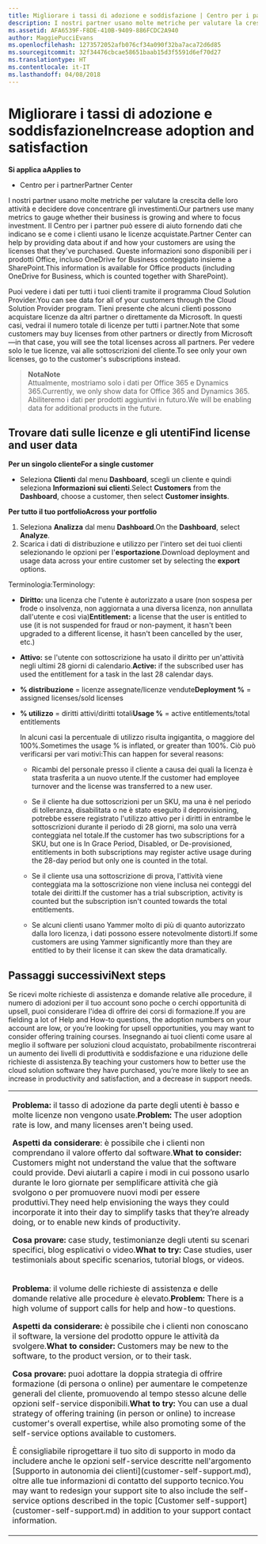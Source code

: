 ```yaml
---
title: Migliorare i tassi di adozione e soddisfazione | Centro per i partner
description: I nostri partner usano molte metriche per valutare la crescita delle loro attività e decidere dove concentrare gli investimenti. Il Centro per i partner può essere di aiuto fornendo dati che indicano se e come i clienti usano le licenze acquistate.
ms.assetid: AFA6539F-F8DE-410B-9409-886FCDC2A940
author: MaggiePucciEvans
ms.openlocfilehash: 1273572052afb076cf34a090f32ba7aca72d6d85
ms.sourcegitcommit: 32f34476cbcae58651baab15d3f5591d6ef70d27
ms.translationtype: HT
ms.contentlocale: it-IT
ms.lasthandoff: 04/08/2018
---
```

# <a name="increase-adoption-and-satisfaction"></a><span data-ttu-id="f49e8-104">Migliorare i tassi di adozione e soddisfazione</span><span class="sxs-lookup"><span data-stu-id="f49e8-104">Increase adoption and satisfaction</span></span>

**<span data-ttu-id="f49e8-105">Si applica a</span><span class="sxs-lookup"><span data-stu-id="f49e8-105">Applies to</span></span>**

-  <span data-ttu-id="f49e8-106">Centro per i partner</span><span class="sxs-lookup"><span data-stu-id="f49e8-106">Partner Center</span></span>

<span data-ttu-id="f49e8-107">I nostri partner usano molte metriche per valutare la crescita delle loro attività e decidere dove concentrare gli investimenti.</span><span class="sxs-lookup"><span data-stu-id="f49e8-107">Our partners use many metrics to gauge whether their business is growing and where to focus investment.</span></span> <span data-ttu-id="f49e8-108">Il Centro per i partner può essere di aiuto fornendo dati che indicano se e come i clienti usano le licenze acquistate.</span><span class="sxs-lookup"><span data-stu-id="f49e8-108">Partner Center can help by providing data about if and how your customers are using the licenses that they've purchased.</span></span> <span data-ttu-id="f49e8-109">Queste informazioni sono disponibili per i prodotti Office, incluso OneDrive for Business conteggiato insieme a SharePoint.</span><span class="sxs-lookup"><span data-stu-id="f49e8-109">This information is available for Office products (including OneDrive for Business, which is counted together with SharePoint).</span></span>

<span data-ttu-id="f49e8-110">Puoi vedere i dati per tutti i tuoi clienti tramite il programma Cloud Solution Provider.</span><span class="sxs-lookup"><span data-stu-id="f49e8-110">You can see data for all of your customers through the Cloud Solution Provider program.</span></span> <span data-ttu-id="f49e8-111">Tieni presente che alcuni clienti possono acquistare licenze da altri partner o direttamente da Microsoft. In questi casi, vedrai il numero totale di licenze per tutti i partner.</span><span class="sxs-lookup"><span data-stu-id="f49e8-111">Note that some customers may buy licenses from other partners or directly from Microsoft—in that case, you will see the total licenses across all partners.</span></span> <span data-ttu-id="f49e8-112">Per vedere solo le tue licenze, vai alle sottoscrizioni del cliente.</span><span class="sxs-lookup"><span data-stu-id="f49e8-112">To see only your own licenses, go to the customer's subscriptions instead.</span></span>

>**<span data-ttu-id="f49e8-113">Nota</span><span class="sxs-lookup"><span data-stu-id="f49e8-113">Note</span></span>**<br> <span data-ttu-id="f49e8-114">Attualmente, mostriamo solo i dati per Office 365 e Dynamics 365.</span><span class="sxs-lookup"><span data-stu-id="f49e8-114">Currently, we only show data for Office 365 and Dynamics 365.</span></span> <span data-ttu-id="f49e8-115">Abiliteremo i dati per prodotti aggiuntivi in futuro.</span><span class="sxs-lookup"><span data-stu-id="f49e8-115">We will be enabling data for additional products in the future.</span></span>

## <a name="find-license-and-user-data"></a><span data-ttu-id="f49e8-116">Trovare dati sulle licenze e gli utenti</span><span class="sxs-lookup"><span data-stu-id="f49e8-116">Find license and user data</span></span>


**<span data-ttu-id="f49e8-117">Per un singolo cliente</span><span class="sxs-lookup"><span data-stu-id="f49e8-117">For a single customer</span></span>**

-   <span data-ttu-id="f49e8-118">Seleziona **Clienti** dal menu **Dashboard**, scegli un cliente e quindi seleziona **Informazioni sui clienti**.</span><span class="sxs-lookup"><span data-stu-id="f49e8-118">Select **Customers** from the **Dashboard**, choose a customer, then select **Customer insights**.</span></span>

**<span data-ttu-id="f49e8-119">Per tutto il tuo portfolio</span><span class="sxs-lookup"><span data-stu-id="f49e8-119">Across your portfolio</span></span>**

1.  <span data-ttu-id="f49e8-120">Seleziona **Analizza** dal menu **Dashboard**.</span><span class="sxs-lookup"><span data-stu-id="f49e8-120">On the **Dashboard**, select **Analyze**.</span></span>
2.  <span data-ttu-id="f49e8-121">Scarica i dati di distribuzione e utilizzo per l'intero set dei tuoi clienti selezionando le opzioni per l'**esportazione**.</span><span class="sxs-lookup"><span data-stu-id="f49e8-121">Download deployment and usage data across your entire customer set by selecting the **export** options.</span></span>

<span data-ttu-id="f49e8-122">Terminologia:</span><span class="sxs-lookup"><span data-stu-id="f49e8-122">Terminology:</span></span>

-   <span data-ttu-id="f49e8-123">**Diritto:** una licenza che l'utente è autorizzato a usare (non sospesa per frode o insolvenza, non aggiornata a una diversa licenza, non annullata dall'utente e così via)</span><span class="sxs-lookup"><span data-stu-id="f49e8-123">**Entitlement:** a license that the user is entitled to use (it is not suspended for fraud or non-payment, it hasn't been upgraded to a different license, it hasn't been cancelled by the user, etc.)</span></span>

-   <span data-ttu-id="f49e8-124">**Attivo:** se l'utente con sottoscrizione ha usato il diritto per un'attività negli ultimi 28 giorni di calendario.</span><span class="sxs-lookup"><span data-stu-id="f49e8-124">**Active:** if the subscribed user has used the entitlement for a task in the last 28 calendar days.</span></span>

-   <span data-ttu-id="f49e8-125">**% distribuzione** = licenze assegnate/licenze vendute</span><span class="sxs-lookup"><span data-stu-id="f49e8-125">**Deployment %** = assigned licenses/sold licenses</span></span>

-   <span data-ttu-id="f49e8-126">**% utilizzo** = diritti attivi/diritti totali</span><span class="sxs-lookup"><span data-stu-id="f49e8-126">**Usage %** = active entitlements/total entitlements</span></span>

    <span data-ttu-id="f49e8-127">In alcuni casi la percentuale di utilizzo risulta ingigantita, o maggiore del 100%.</span><span class="sxs-lookup"><span data-stu-id="f49e8-127">Sometimes the usage % is inflated, or greater than 100%.</span></span> <span data-ttu-id="f49e8-128">Ciò può verificarsi per vari motivi:</span><span class="sxs-lookup"><span data-stu-id="f49e8-128">This can happen for several reasons:</span></span>

    -   <span data-ttu-id="f49e8-129">Ricambi del personale presso il cliente a causa dei quali la licenza è stata trasferita a un nuovo utente.</span><span class="sxs-lookup"><span data-stu-id="f49e8-129">If the customer had employee turnover and the license was transferred to a new user.</span></span>

    -   <span data-ttu-id="f49e8-130">Se il cliente ha due sottoscrizioni per un SKU, ma una è nel periodo di tolleranza, disabilitata o ne è stato eseguito il deprovisioning, potrebbe essere registrato l'utilizzo attivo per i diritti in entrambe le sottoscrizioni durante il periodo di 28 giorni, ma solo una verrà conteggiata nel totale.</span><span class="sxs-lookup"><span data-stu-id="f49e8-130">If the customer has two subscriptions for a SKU, but one is In Grace Period, Disabled, or De-provisioned, entitlements in both subscriptions may register active usage during the 28-day period but only one is counted in the total.</span></span>

    -   <span data-ttu-id="f49e8-131">Se il cliente usa una sottoscrizione di prova, l'attività viene conteggiata ma la sottoscrizione non viene inclusa nei conteggi del totale dei diritti.</span><span class="sxs-lookup"><span data-stu-id="f49e8-131">If the customer has a trial subscription, activity is counted but the subscription isn't counted towards the total entitlements.</span></span>

    -   <span data-ttu-id="f49e8-132">Se alcuni clienti usano Yammer molto di più di quanto autorizzato dalla loro licenza, i dati possono essere notevolmente distorti.</span><span class="sxs-lookup"><span data-stu-id="f49e8-132">If some customers are using Yammer significantly more than they are entitled to by their license it can skew the data dramatically.</span></span>

## <a name="next-steps"></a><span data-ttu-id="f49e8-133">Passaggi successivi</span><span class="sxs-lookup"><span data-stu-id="f49e8-133">Next steps</span></span>


<span data-ttu-id="f49e8-134">Se ricevi molte richieste di assistenza e domande relative alle procedure, il numero di adozioni per il tuo account sono poche o cerchi opportunità di upsell, puoi considerare l'idea di offrire dei corsi di formazione.</span><span class="sxs-lookup"><span data-stu-id="f49e8-134">If you are fielding a lot of Help and How-to questions, the adoption numbers on your account are low, or you’re looking for upsell opportunities, you may want to consider offering training courses.</span></span> <span data-ttu-id="f49e8-135">Insegnando ai tuoi clienti come usare al meglio il software per soluzioni cloud acquistato, probabilmente riscontrerai un aumento dei livelli di produttività e soddisfazione e una riduzione delle richieste di assistenza.</span><span class="sxs-lookup"><span data-stu-id="f49e8-135">By teaching your customers how to better use the cloud solution software they have purchased, you’re more likely to see an increase in productivity and satisfaction, and a decrease in support needs.</span></span>

<table>
<colgroup>
<col width="100%" />
</colgroup>
<tbody>
<tr class="odd">
<td><p><span data-ttu-id="f49e8-136"><strong>Problema:</strong> il tasso di adozione da parte degli utenti è basso e molte licenze non vengono usate.</span><span class="sxs-lookup"><span data-stu-id="f49e8-136"><strong>Problem:</strong> The user adoption rate is low, and many licenses aren't being used.</span></span></p>
<p><span data-ttu-id="f49e8-137"><strong>Aspetti da considerare</strong>: è possibile che i clienti non comprendano il valore offerto dal software.</span><span class="sxs-lookup"><span data-stu-id="f49e8-137"><strong>What to consider:</strong> Customers might not understand the value that the software could provide.</span></span> <span data-ttu-id="f49e8-138">Devi aiutarli a capire i modi in cui possono usarlo durante le loro giornate per semplificare attività che già svolgono o per promuovere nuovi modi per essere produttivi.</span><span class="sxs-lookup"><span data-stu-id="f49e8-138">They need help envisioning the ways they could incorporate it into their day to simplify tasks that they’re already doing, or to enable new kinds of productivity.</span></span></p>
<p><span data-ttu-id="f49e8-139"><strong>Cosa provare:</strong> case study, testimonianze degli utenti su scenari specifici, blog esplicativi o video.</span><span class="sxs-lookup"><span data-stu-id="f49e8-139"><strong>What to try:</strong> Case studies, user testimonials about specific scenarios, tutorial blogs, or videos.</span></span></p></td>
</tr>
<tr class="even">
<td><p><span data-ttu-id="f49e8-140"><strong>Problema</strong>: il volume delle richieste di assistenza e delle domande relative alle procedure è elevato.</span><span class="sxs-lookup"><span data-stu-id="f49e8-140"><strong>Problem:</strong> There is a high volume of support calls for help and how-to questions.</span></span></p>
<p><span data-ttu-id="f49e8-141"><strong>Aspetti da considerare:</strong> è possibile che i clienti non conoscano il software, la versione del prodotto oppure le attività da svolgere.</span><span class="sxs-lookup"><span data-stu-id="f49e8-141"><strong>What to consider:</strong> Customers may be new to the software, to the product version, or to their task.</span></span></p>
<p><span data-ttu-id="f49e8-142"><strong>Cosa provare:</strong> puoi adottare la doppia strategia di offrire formazione (di persona o online) per aumentare le competenze generali del cliente, promuovendo al tempo stesso alcune delle opzioni self-service disponibili.</span><span class="sxs-lookup"><span data-stu-id="f49e8-142"><strong>What to try:</strong> You can use a dual strategy of offering training (in person or online) to increase customer's overall expertise, while also promoting some of the self-service options available to customers.</span></span></p>
<p><span data-ttu-id="f49e8-143">È consigliabile riprogettare il tuo sito di supporto in modo da includere anche le opzioni self-service descritte nell'argomento [Supporto in autonomia dei clienti](customer-self-support.md), oltre alle tue informazioni di contatto del supporto tecnico.</span><span class="sxs-lookup"><span data-stu-id="f49e8-143">You may want to redesign your support site to also include the self-service options described in the topic [Customer self-support](customer-self-support.md) in addition to your support contact information.</span></span></p></td>
</tr>
</tbody>
</table>

 

 

 



